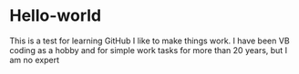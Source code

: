 # Hello-world
This is a test for learning GitHub
I like to make things work.  I have been VB coding as a hobby and for simple work tasks for more than 20 years, but I am no expert
